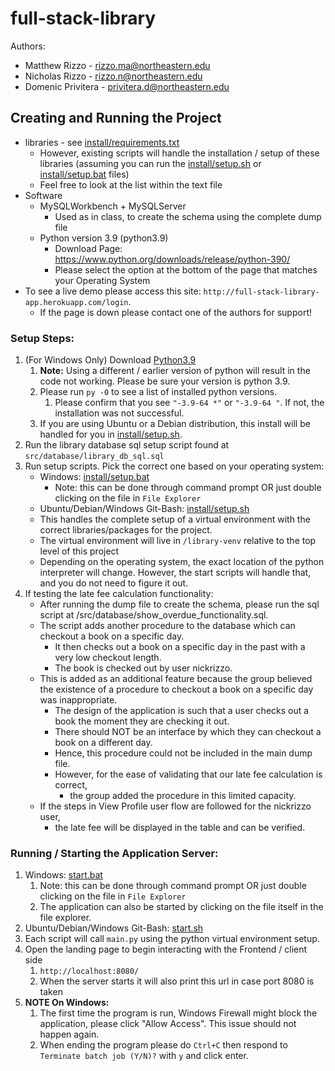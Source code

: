 # full-stack-library

Authors:
  - Matthew Rizzo - rizzo.ma@northeastern.edu
  - Nicholas Rizzo - rizzo.n@northeastern.edu
  - Domenic Privitera - privitera.d@northeastern.edu

## Creating and Running the Project
* libraries - see [install/requirements.txt](install/requirements.txt)
  * However, existing scripts will handle the installation / setup of these libraries (assuming you can run the [install/setup.sh](install/setup.sh) or [install/setup.bat](install/setup.bat) files)
  * Feel free to look at the list within the text file
* Software
  * MySQLWorkbench + MySQLServer
    * Used as in class, to create the schema using the complete dump file
  * Python version 3.9 (python3.9)
    * Download Page: https://www.python.org/downloads/release/python-390/
    * Please select the option at the bottom of the page that matches your Operating System
* To see a live demo please access this site: `http://full-stack-library-app.herokuapp.com/login`.
  * If the page is down please contact one of the authors for support!

### Setup Steps:
1. (For Windows Only) Download [Python3.9](https://www.python.org/downloads/release/python-390/)
   1. **Note:** Using a different / earlier version of python will result in the code not working. Please be sure your version is python 3.9.
   2. Please run `py -0` to see a list of installed python versions.
      1. Please confirm that you see `"-3.9-64 *"` or `"-3.9-64 "`. If not, the installation was not successful.
   3. If you are using Ubuntu or a Debian distribution, this install will be handled for you in [install/setup.sh](install/setup.sh).
2. Run the library database sql setup script found at `src/database/library_db_sql.sql`
3. Run setup scripts. Pick the correct one based on your operating system:
   * Windows: [install/setup.bat](install/setup.bat)
     * Note: this can be done through command prompt OR just double clicking on the file in `File Explorer`
   * Ubuntu/Debian/Windows Git-Bash: [install/setup.sh](install/setup.sh)
   * This handles the complete setup of a virtual environment with the correct libraries/packages for the project.
   * The virtual environment will live in `/library-venv` relative to the top level of this project
   * Depending on the operating system, the exact location of the python interpreter will change. However, the start scripts will handle that, and you do not need to figure it out.
4. If testing the late fee calculation functionality:
   * After running the dump file to create the schema, please run the sql script at /src/database/show_overdue_functionality.sql.
   * The script adds another procedure to the database which can checkout a book on a specific day.
     * It then checks out a book on a specific day in the past with a very low checkout length.
     * The book is checked out by user nickrizzo.
   * This is added as an additional feature because the group believed the existence of a procedure to checkout a book on a specific day was inappropriate.
     * The design of the application is such that a user checks out a book the moment they are checking it out.
     * There should NOT be an interface by which they can checkout a book on a different day.
     * Hence, this procedure could not be included in the main dump file.
     * However, for the ease of validating that our late fee calculation is correct,
       * the group added the procedure in this limited capacity.
   * If the steps in View Profile user flow are followed for the nickrizzo user,
     * the late fee will be displayed in the table and can be verified.

### Running / Starting the Application Server:
1. Windows: [start.bat](start.bat)
   1. Note: this can be done through command prompt OR just double clicking on the file in `File Explorer`
   2. The application can also be started by clicking on the file itself in the file explorer.
2. Ubuntu/Debian/Windows Git-Bash: [start.sh](start.sh)
3. Each script will call `main.py` using the python virtual environment setup.
4. Open the landing page to begin interacting with the Frontend / client side
   1. `http://localhost:8080/`
   2. When the server starts it will also print this url in case port 8080 is taken
5. **NOTE On Windows:**
   1. The first time the program is run, Windows Firewall might block the application, please click "Allow Access". This issue should not happen again.
   2. When ending the program please do `Ctrl+C` then respond to `Terminate batch job (Y/N)?` with `y` and click enter.
